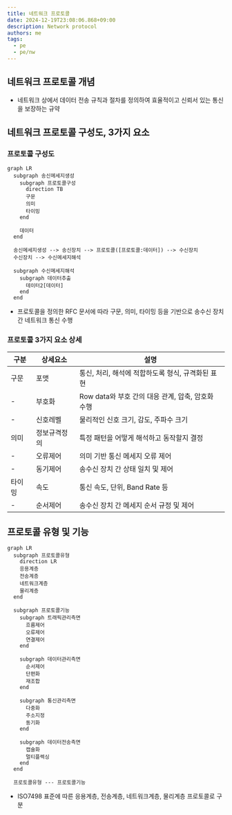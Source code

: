 ```yaml
---
title: 네트워크 프로토콜
date: 2024-12-19T23:08:06.868+09:00
description: Network protocol
authors: me
tags:
  - pe
  - pe/nw 
---
```


## 네트워크 프로토콜 개념

- 네트워크 상에서 데이터 전송 규칙과 절차를 정의하여 효율적이고 신뢰서 있는 통신을 보장하는 규약

## 네트워크 프로토콜 구성도, 3가지 요소

### 프로토콜 구성도

```mermaid
graph LR
  subgraph 송신메세지생성
    subgraph 프로토콜구성
      direction TB
      구문
      의미
      타이밍
    end
    
    데이터
  end
  
  송신메세지생성 --> 송신장치 --> 프로토콜([프로토콜:데이터]) --> 수신장치
  수신장치 --> 수신메세지해석

  subgraph 수신메세지해석
    subgraph 데이터추출
      데이터2[데이터]
    end
  end
```

- 프로토콜을 정의한 RFC 문서에 따라 구문, 의미, 타이밍 등을 기반으로 송수신 장치간 네트워크 통신 수행

### 프로토콜 3가지 요소 상세

| 구분 | 상세요소 | 설명 |
| --- | --- | --- |
| 구문 | 포맷 | 통신, 처리, 해석에 적합하도록 형식, 규격화된 표현 |
| - | 부호화 | Row data와 부호 간의 대응 관계, 압축, 암호화 수행 |
| - | 신호레벨 | 물리적인 신호 크기, 감도, 주파수 크기 |
| 의미 | 정보규격정의 | 특정 패턴을 어떻게 해석하고 동작할지 결정 |
| - | 오류제어 | 의미 기반 통신 메세지 오류 제어 |
| - | 동기제어 | 송수신 장치 간 상태 일치 및 제어 |
| 타이밍 | 속도 | 통신 속도, 단위, Band Rate 등 |
| - | 순서제어 | 송수신 장치 간 메세지 순서 규정 및 제어 |

## 프로토콜 유형 및 기능

```mermaid
graph LR
  subgraph 프로토콜유형
    direction LR
    응용계층
    전송계층
    네트워크계층
    물리계층
  end

  subgraph 프로토콜기능
    subgraph 트래픽관리측면
      흐름제어
      오류제어
      연결제어
    end

    subgraph 데이터관리측면
      순서제어
      단편화
      재조합
    end

    subgraph 통신관리측면
      다중화
      주소지정
      동기화
    end

    subgraph 데이터전송측면
      캡슐화
      멀티플렉싱
    end
  end

  프로토콜유형 --- 프로토콜기능
```

- ISO7498 표준에 따른 응용계층, 전송계층, 네트워크계층, 물리계층 프로토콜로 구분
